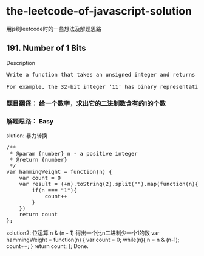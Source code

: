 # the-leetcode-of-javascript-solution
用js刷leetcode时的一些想法及解题思路

## 191. Number of 1 Bits
Description
<pre>
Write a function that takes an unsigned integer and returns the number of ’1' bits it has (also known as the Hamming weight).

For example, the 32-bit integer ’11' has binary representation 00000000000000000000000000001011, so the function should return 3.
</pre>

### 题目翻译： 给一个数字，求出它的二进制数含有的1的个数
### 解题思路： Easy

slution: 暴力转换
<pre>
/**
 * @param {number} n - a positive integer
 * @return {number}
 */
var hammingWeight = function(n) {
    var count = 0
    var result = (+n).toString(2).split("").map(function(n){
        if(n === "1"){
            count++
        }
    })
    return count
};
</pre>
solution2: 位运算 n & (n - 1) 得出一个比n二进制少一个1的数
<per>
var hammingWeight = function(n) {
    var count = 0;
    while(n){
        n = n & (n-1);
        count++;
    }
    return count;
};
</pre>
Done.
